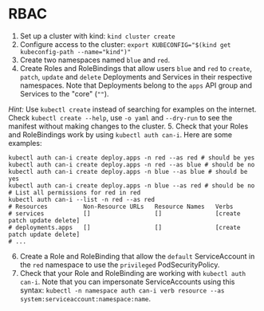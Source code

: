 # RBAC

1. Set up a cluster with kind: `kind cluster create`
2. Configure access to the cluster: `export KUBECONFIG="$(kind get kubeconfig-path --name="kind")"`
3. Create two namespaces named `blue` and `red`.
4. Create Roles and RoleBindings that allow users `blue` and `red` to `create`, `patch`, `update` and `delete` Deployments and Services in their respective namespaces.
  Note that Deployments belong to the `apps` API group and Services to the "core" (`""`).

  *Hint:* Use `kubectl create` instead of searching for examples on the internet.
  Check `kubectl create --help`, use `-o yaml` and `--dry-run` to see the manifest without making changes to the cluster.
5. Check that your Roles and RoleBindings work by using `kubectl auth can-i`.
  Here are some examples:

  ```shell
  kubectl auth can-i create deploy.apps -n red --as red # should be yes
  kubectl auth can-i create deploy.apps -n red --as blue # should be no
  kubectl auth can-i create deploy.apps -n blue --as blue # should be yes
  kubectl auth can-i create deploy.apps -n blue --as red # should be no
  # List all permissions for red in red
  kubectl auth can-i --list -n red --as red
  # Resources          Non-Resource URLs   Resource Names   Verbs
  # services           []                  []               [create patch update delete]
  # deployments.apps   []                  []               [create patch update delete]
  # ...
  ```
6. Create a Role and RoleBinding that allow the `default` ServiceAccount in the `red` namespace to use the `privileged` PodSecurityPolicy.
7. Check that your Role and RoleBinding are working with `kubectl auth can-i`.
  Note that you can impersonate ServiceAccounts using this syntax: `kubectl -n namespace auth can-i verb resource --as system:serviceaccount:namespace:name`.
